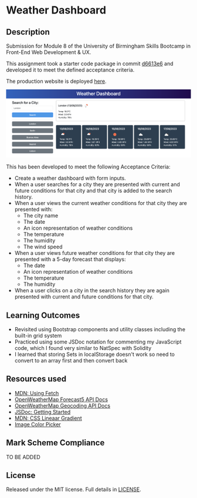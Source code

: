# Weather Dashboard

## Description

Submission for Module 8 of the University of Birmingham Skills Bootcamp in Front-End Web Development &amp; UX.

This assignment took a starter code package in commit [d6613e6](https://github.com/Stefan4D/weather-dashboard/commit/d6613e6341c012404c59bc77d0c97ab98a07fa54) and developed it to meet the defined acceptance criteria.

The production website is deployed [here](https://stefan4d.github.io/weather-dashboard/).

![Screenshot of deployed webpage](./stefan4d.github.io_weather-dashboard_.png)

This has been developed to meet the following Acceptance Criteria:

- Create a weather dashboard with form inputs.
- When a user searches for a city they are presented with current and future conditions for that city and that city is added to the search history.
- When a user views the current weather conditions for that city they are presented with:
  - The city name
  - The date
  - An icon representation of weather conditions
  - The temperature
  - The humidity
  - The wind speed
- When a user views future weather conditions for that city they are presented with a 5-day forecast that displays:
  - The date
  - An icon representation of weather conditions
  - The temperature
  - The humidity
- When a user clicks on a city in the search history they are again presented with current and future conditions for that city.

## Learning Outcomes

- Revisited using Bootstrap components and utility classes including the built-in grid system
- Practiced using some JSDoc notation for commenting my JavaScript code, which I found very similar to NatSpec with Solidity
- I learned that storing Sets in localStorage doesn't work so need to convert to an array first and then convert back

## Resources used

- [MDN: Using Fetch](https://developer.mozilla.org/en-US/docs/Web/API/Fetch_API/Using_Fetch)
- [OpenWeatherMap Forecast5 API Docs](https://openweathermap.org/forecast5)
- [OpenWeatherMap Geocoding API Docs](https://openweathermap.org/api/geocoding-api#direct)
- [JSDoc: Getting Started](https://jsdoc.app/about-getting-started.html)
- [MDN: CSS Lineaar Gradient](https://developer.mozilla.org/en-US/docs/Web/CSS/gradient/linear-gradient)
- [Image Color Picker](https://imagecolorpicker.com/en)

## Mark Scheme Compliance

TO BE ADDED

## License

Released under the MIT license. Full details in [LICENSE](./LICENSE).
